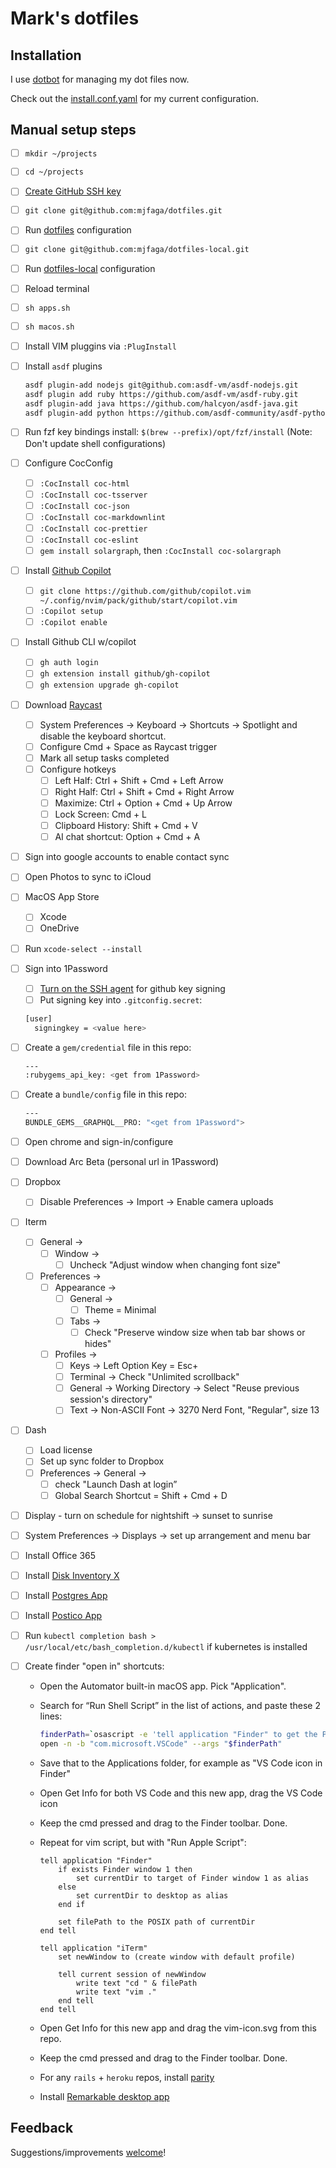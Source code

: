 # Mark's dotfiles

## Installation

I use [dotbot](https://github.com/anishathalye/dotbot) for managing my dot files now.

Check out the [install.conf.yaml](./install.conf.yaml) for my current configuration.

## Manual setup steps

- [ ] `mkdir ~/projects`
- [ ] `cd ~/projects`
- [ ] [Create GitHub SSH key](https://help.github.com/en/articles/generating-a-new-ssh-key-and-adding-it-to-the-ssh-agent)
- [ ] `git clone git@github.com:mjfaga/dotfiles.git`
- [ ] Run [dotfiles](https://www.github.com/mjfaga/dotfiles) configuration
- [ ] `git clone git@github.com:mjfaga/dotfiles-local.git`
- [ ] Run [dotfiles-local](https://www.github.com/mjfaga/dotfiles-local) configuration
- [ ] Reload terminal
- [ ] `sh apps.sh`
- [ ] `sh macos.sh`
- [ ] Install VIM pluggins via `:PlugInstall`
- [ ] Install `asdf` plugins

  ```sh
  asdf plugin-add nodejs git@github.com:asdf-vm/asdf-nodejs.git
  asdf plugin add ruby https://github.com/asdf-vm/asdf-ruby.git
  asdf plugin-add java https://github.com/halcyon/asdf-java.git
  asdf plugin-add python https://github.com/asdf-community/asdf-python.git
  ```

- [ ] Run fzf key bindings install: `$(brew --prefix)/opt/fzf/install` (Note: Don't update shell
      configurations)
- [ ] Configure CocConfig
  - [ ] `:CocInstall coc-html`
  - [ ] `:CocInstall coc-tsserver`
  - [ ] `:CocInstall coc-json`
  - [ ] `:CocInstall coc-markdownlint`
  - [ ] `:CocInstall coc-prettier`
  - [ ] `:CocInstall coc-eslint`
  - [ ] `gem install solargraph`, then `:CocInstall coc-solargraph`
- [ ] Install
      [Github Copilot](https://docs.github.com/en/copilot/getting-started-with-github-copilot?tool=vimneovim)

  - [ ] `git clone https://github.com/github/copilot.vim ~/.config/nvim/pack/github/start/copilot.vim`
  - [ ] `:Copilot setup`
  - [ ] `:Copilot enable`

- [ ] Install Github CLI w/copilot
  - [ ] `gh auth login`
  - [ ] `gh extension install github/gh-copilot`
  - [ ] `gh extension upgrade gh-copilot`
- [ ] Download [Raycast](https://api.raycast.app/v2/download)
  - [ ] System Preferences -> Keyboard -> Shortcuts -> Spotlight and disable the keyboard shortcut.
  - [ ] Configure Cmd + Space as Raycast trigger
  - [ ] Mark all setup tasks completed
  - [ ] Configure hotkeys
    - [ ] Left Half: Ctrl + Shift + Cmd + Left Arrow
    - [ ] Right Half: Ctrl + Shift + Cmd + Right Arrow
    - [ ] Maximize: Ctrl + Option + Cmd + Up Arrow
    - [ ] Lock Screen: Cmd + L
    - [ ] Clipboard History: Shift + Cmd + V
    - [ ] AI chat shortcut: Option + Cmd + A
- [ ] Sign into google accounts to enable contact sync
- [ ] Open Photos to sync to iCloud
- [ ] MacOS App Store
  - [ ] Xcode
  - [ ] OneDrive
- [ ] Run `xcode-select --install`
- [ ] Sign into 1Password

  - [ ] [Turn on the SSH agent](https://blog.1password.com/git-commit-signing/?utm_source=google&utm_medium=cpc&utm_campaign=18388341772&utm_content=&utm_term=&gclid=Cj0KCQiAx6ugBhCcARIsAGNmMbhUaZJ4RXEhaEf1q5nWzB5lxcL_rA1uzkVCgIw_KkTXmTqXwabTlIUaAs4xEALw_wcB&gclsrc=aw.ds)
        for github key signing
  - [ ] Put signing key into `.gitconfig.secret`:

  ```sh
  [user]
    signingkey = <value here>
  ```

- [ ] Create a `gem/credential` file in this repo:

  ```sh
  ---
  :rubygems_api_key: <get from 1Password>
  ```

- [ ] Create a `bundle/config` file in this repo:

  ```sh
  ---
  BUNDLE_GEMS__GRAPHQL__PRO: "<get from 1Password">
  ```

- [ ] Open chrome and sign-in/configure
- [ ] Download Arc Beta (personal url in 1Password)
- [ ] Dropbox
  - [ ] Disable Preferences -> Import -> Enable camera uploads
- [ ] Iterm
  - [ ] General ->
    - [ ] Window ->
      - [ ] Uncheck "Adjust window when changing font size"
  - [ ] Preferences ->
    - [ ] Appearance ->
      - [ ] General ->
        - [ ] Theme = Minimal
      - [ ] Tabs ->
        - [ ] Check "Preserve window size when tab bar shows or hides"
    - [ ] Profiles ->
      - [ ] Keys -> Left Option Key = Esc+
      - [ ] Terminal -> Check "Unlimited scrollback"
      - [ ] General -> Working Directory -> Select "Reuse previous session's directory"
      - [ ] Text -> Non-ASCII Font -> 3270 Nerd Font, "Regular", size 13
- [ ] Dash
  - [ ] Load license
  - [ ] Set up sync folder to Dropbox
  - [ ] Preferences -> General ->
    - [ ] check "Launch Dash at login”
    - [ ] Global Search Shortcut = Shift + Cmd + D
- [ ] Display - turn on schedule for nightshift -> sunset to sunrise
- [ ] System Preferences -> Displays -> set up arrangement and menu bar
- [ ] Install Office 365
- [ ] Install [Disk Inventory X](http://www.derlien.com/index.html)
- [ ] Install [Postgres App](https://postgresapp.com/downloads.html)
- [ ] Install [Postico App](https://eggerapps.at/postico2/)
- [ ] Run `kubectl completion bash > /usr/local/etc/bash_completion.d/kubectl` if kubernetes is
      installed
- [ ] Create finder "open in" shortcuts:

  - Open the Automator built-in macOS app. Pick "Application".
  - Search for “Run Shell Script” in the list of actions, and paste these 2 lines:

    ```sh
    finderPath=`osascript -e 'tell application "Finder" to get the POSIX path of (target of front window as alias)'`
    open -n -b "com.microsoft.VSCode" --args "$finderPath"
    ```

  - Save that to the Applications folder, for example as "VS Code icon in Finder"
  - Open Get Info for both VS Code and this new app, drag the VS Code icon
  - Keep the cmd pressed and drag to the Finder toolbar. Done.
  - Repeat for vim script, but with "Run Apple Script":

    ```
    tell application "Finder"
        if exists Finder window 1 then
            set currentDir to target of Finder window 1 as alias
        else
            set currentDir to desktop as alias
        end if

        set filePath to the POSIX path of currentDir
    end tell

    tell application "iTerm"
        set newWindow to (create window with default profile)

        tell current session of newWindow
            write text "cd " & filePath
            write text "vim ."
        end tell
    end tell
    ```

  - Open Get Info for this new app and drag the vim-icon.svg from this repo.
  - Keep the cmd pressed and drag to the Finder toolbar. Done.
  - For any `rails` + `heroku` repos, install [parity](https://github.com/thoughtbot/parity)
  - Install [Remarkable desktop app](https://my.remarkable.com/device/desktop)

## Feedback

Suggestions/improvements [welcome](https://github.com/mjfaga/dotfiles/issues)!
